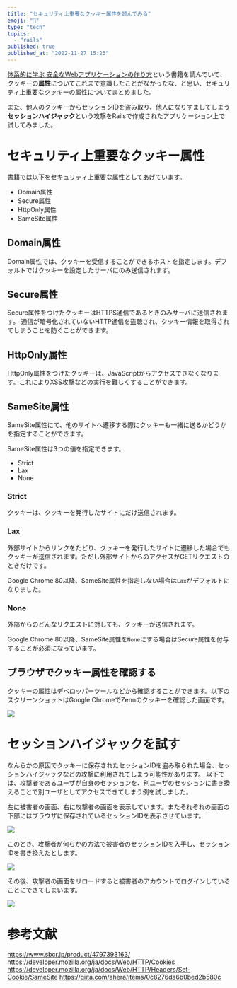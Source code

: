 ```yaml
---
title: "セキュリティ上重要なクッキー属性を読んでみる"
emoji: "🍪"
type: "tech"
topics:
  - "rails"
published: true
published_at: "2022-11-27 15:23"
---
```


[体系的に学ぶ 安全なWebアプリケーションの作り方](https://www.sbcr.jp/product/4797393163/)という書籍を読んでいて、クッキーの**属性**についてこれまで意識したことがなかったな、と思い、セキュリティ上重要なクッキーの属性についてまとめました。

また、他人のクッキーからセッションIDを盗み取り、他人になりすましてしまう**セッションハイジャック**という攻撃をRailsで作成されたアプリケーション上で試してみました。

# セキュリティ上重要なクッキー属性

書籍では以下をセキュリティ上重要な属性としてあげています。

- Domain属性
- Secure属性
- HttpOnly属性
- SameSite属性

## Domain属性

Domain属性では、クッキーを受信することができるホストを指定します。デフォルトではクッキーを設定したサーバにのみ送信されます。

## Secure属性

Secure属性をつけたクッキーはHTTPS通信であるときのみサーバに送信されます。
通信が暗号化されていないHTTP通信を盗聴され、クッキー情報を取得されてしまうことを防ぐことができます。

## HttpOnly属性

HttpOnly属性をつけたクッキーは、JavaScriptからアクセスできなくなります。これによりXSS攻撃などの実行を難しくすることができます。

## SameSite属性

SameSite属性にて、他のサイトへ遷移する際にクッキーも一緒に送るかどうかを指定することができます。

SameSite属性は3つの値を指定できます。

- Strict
- Lax
- None

### Strict

クッキーは、クッキーを発行したサイトにだけ送信されます。

### Lax

外部サイトからリンクをたどり、クッキーを発行したサイトに遷移した場合でもクッキーが送信されます。ただし外部サイトからのアクセスがGETリクエストのときだけです。

Google Chrome 80以降、SameSite属性を指定しない場合は`Lax`がデフォルトになりました。

### None

外部からのどんなリクエストに対しても、クッキーが送信されます。

Google Chrome 80以降、SameSite属性を`None`にする場合はSecure属性を付与することが必須になっています。

## ブラウザでクッキー属性を確認する

クッキーの属性はデベロッパーツールなどから確認することができます。以下のスクリーンショットはGoogle ChromeでZennのクッキーを確認した画面です。

![](https://storage.googleapis.com/zenn-user-upload/008cd2639154-20221127.png)

# セッションハイジャックを試す

なんらかの原因でクッキーに保存されたセッションIDを盗み取られた場合、セッションハイジャックなどの攻撃に利用されてしまう可能性があります。
以下では、攻撃者であるユーザが自身のセッションを、別ユーザのセッションに書き換えることで別ユーザとしてアクセスできてしまう例を試しました。

左に被害者の画面、右に攻撃者の画面を表示しています。またそれぞれの画面の下部にはブラウザに保存されているセッションIDを表示させています。

![](https://storage.googleapis.com/zenn-user-upload/ccdc0de2306f-20221124.png)

このとき、攻撃者が何らかの方法で被害者のセッションIDを入手し、セッションIDを書き換えたとします。

![](https://storage.googleapis.com/zenn-user-upload/387d6ec6b56f-20221125.png)

その後、攻撃者の画面をリロードすると被害者のアカウントでログインしていることにできてしまいます。

![](https://storage.googleapis.com/zenn-user-upload/36afb2beebc2-20221125.png)

# 参考文献

https://www.sbcr.jp/product/4797393163/
https://developer.mozilla.org/ja/docs/Web/HTTP/Cookies
https://developer.mozilla.org/ja/docs/Web/HTTP/Headers/Set-Cookie/SameSite
https://qiita.com/ahera/items/0c8276da6b0bed2b580c